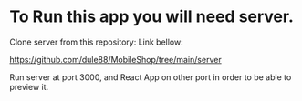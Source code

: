 # To Run this app you will need server.

Clone server from this repository: Link bellow:

https://github.com/dule88/MobileShop/tree/main/server

Run server at port 3000, and React App on other port in order to be able to preview it.
